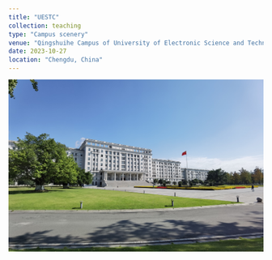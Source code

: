 ```yaml
---
title: "UESTC"
collection: teaching
type: "Campus scenery"
venue: "Qingshuihe Campus of University of Electronic Science and Technology"
date: 2023-10-27
location: "Chengdu, China"
---
```


![Picture](https://github.com/YongYU-PKU2023/YongYU-PKU2023.github.io/blob/master/images/IMG_20231027_113253.jpg)
